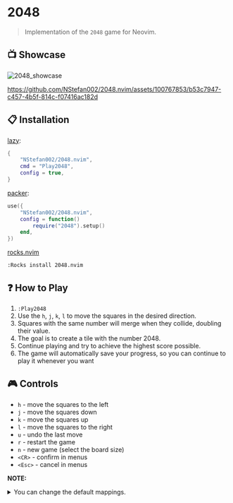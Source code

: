 # 2048

> Implementation of the `2048` game for Neovim.

## 📺 Showcase

![2048_showcase](https://github.com/NStefan002/2048.nvim/assets/100767853/03f72082-71e2-400a-b25b-659cbc29b14c)

https://github.com/NStefan002/2048.nvim/assets/100767853/b53c7947-c457-4b5f-814c-f07416ac182d

## 📋 Installation

[lazy](https://github.com/folke/lazy.nvim):

```lua
{
    "NStefan002/2048.nvim",
    cmd = "Play2048",
    config = true,
}
```

[packer](https://github.com/wbthomason/packer.nvim):

```lua
use({
    "NStefan002/2048.nvim",
    config = function()
        require("2048").setup()
    end,
})
```

[rocks.nvim](https://github.com/nvim-neorocks/rocks.nvim)

`:Rocks install 2048.nvim`

## ❓ How to Play

1. `:Play2048`
2. Use the `h`, `j`, `k`, `l` to move the squares in the desired direction.
3. Squares with the same number will merge when they collide, doubling their value.
4. The goal is to create a tile with the number 2048.
5. Continue playing and try to achieve the highest score possible.
6. The game will automatically save your progress, so you can continue to play it whenever you want

## 🎮 Controls

-   `h` - move the squares to the left
-   `j` - move the squares down
-   `k` - move the squares up
-   `l` - move the squares to the right
-   `u` - undo the last move
-   `r` - restart the game
-   `n` - new game (select the board size)
-   `<CR>` - confirm in menus
-   `<Esc>` - cancel in menus

**NOTE:**

<details>
    <summary>You can change the default mappings.</summary>


```lua
require("2048").setup({
    keys = {
        up = "<Up>",
        down = "<Down>",
        left = "<Left>",
        right = "<Right>",
        undo = "<C-z>",
        restart = "R",
        new_game = "N",
        confirm = "y",
        cancel = "n",
    },
})
```
</details>
